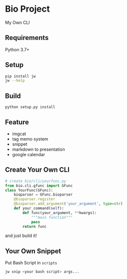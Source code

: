 # Bio Project

My Own CLI

## Requirements

Python 3.7+

## Setup

```bash
pip install jw
jw --help
```

## Build

```
python setup.py install
```

## Feature

- imgcat
- tag memo system
- snippet
- markdown to presentation
- google calendar

## Create Your Own CLI

```python
# create bio/cli/yourfunc.py
from bio.cli.gfunc import GFunc
class YourFunc(GFunc):
    bioparser = GFunc.bioparser
    @bioparser.register
    @bioparser.add_argument('your_argument', type=str)
    def your_command(self):
        def func(your_argument, **kwargs):
            """main function"""
            pass
        return func
```

and just build it!

## Your Own Snippet

Put Bash Script in `scripts`

```bash
jw snip <your bash script> args...
```
